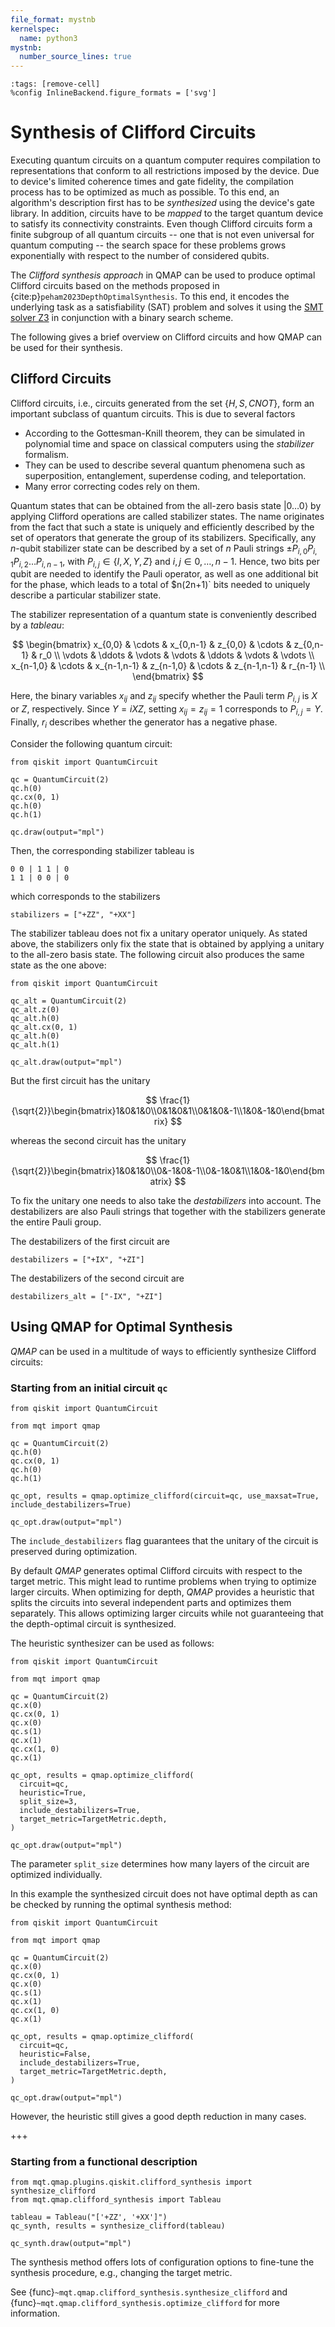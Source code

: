 ```yaml
---
file_format: mystnb
kernelspec:
  name: python3
mystnb:
  number_source_lines: true
---
```


```{code-cell} ipython3
:tags: [remove-cell]
%config InlineBackend.figure_formats = ['svg']
```

# Synthesis of Clifford Circuits

Executing quantum circuits on a quantum computer requires compilation to representations that conform to all restrictions imposed by the device.
Due to device's limited coherence times and gate fidelity, the compilation process has to be optimized as much as possible.
To this end, an algorithm's description first has to be _synthesized_ using the device's gate library.
In addition, circuits have to be _mapped_ to the target quantum device to satisfy its connectivity constraints.
Even though Clifford circuits form a finite subgroup of all quantum circuits -- one that is not even universal for quantum computing -- the search space for these problems grows exponentially with respect to the number of considered qubits.

The _Clifford synthesis approach_ in QMAP can be used to produce optimal Clifford circuits based on the methods proposed in {cite:p}`peham2023DepthOptimalSynthesis`.
To this end, it encodes the underlying task as a satisfiability (SAT) problem and solves it using the [SMT solver Z3](https://github.com/Z3Prover/z3) in conjunction with a binary search scheme.

The following gives a brief overview on Clifford circuits and how QMAP can be used for their synthesis.

## Clifford Circuits

Clifford circuits, i.e., circuits generated from the set $\{H, S, \mathit{CNOT}\}$, form an important subclass of quantum circuits.
This is due to several factors

- According to the Gottesman-Knill theorem, they can be simulated in polynomial time and space on classical computers using the _stabilizer_ formalism.
- They can be used to describe several quantum phenomena such as superposition, entanglement, superdense coding, and teleportation.
- Many error correcting codes rely on them.

Quantum states that can be obtained from the all-zero basis state $|0\dots 0\rangle$ by applying Clifford operations are called stabilizer states.
The name originates from the fact that such a state is uniquely and efficiently described by the set of operators that generate the group of its stabilizers.
Specifically, any _n_-qubit stabilizer state can be described by a set of _n_ Pauli strings $\pm P_{i,0}P_{i,1}P_{i,2}\dots P_{i,n-1}$, with $P_{i,j}\in\{I, X, Y, Z\}$ and $i, j\in 0,\dots, n-1$.
Hence, two bits per qubit are needed to identify the Pauli operator, as well as one additional bit for the phase, which leads to a total of $n(2n+1)` bits needed to uniquely describe a particular stabilizer state.

The stabilizer representation of a quantum state is conveniently described by a _tableau_:

$$
    \begin{bmatrix}
        x_{0,0}   & \cdots & x_{0,n-1}   & z_{0,0}    & \cdots & z_{0,n-1}   & r_0    \\
        \vdots    & \ddots &  \vdots         & \vdots     & \ddots &    \vdots         & \vdots \\
        x_{n-1,0} & \cdots & x_{n-1,n-1} & z_{n-1,0} & \cdots & z_{n-1,n-1} & r_{n-1}  \\
    \end{bmatrix}
$$

Here, the binary variables $x_{ij}$ and $z_{ij}$ specify whether the Pauli term $P_{i,j}$ is $X$ or $Z$, respectively.
Since $Y = iXZ$, setting $x_{ij} = z_{ij} = 1$ corresponds to $P_{i,j}=Y$.
Finally, $r_i$ describes whether the generator has a negative phase.

Consider the following quantum circuit:

```{code-cell} ipython3
from qiskit import QuantumCircuit

qc = QuantumCircuit(2)
qc.h(0)
qc.cx(0, 1)
qc.h(0)
qc.h(1)

qc.draw(output="mpl")
```

Then, the corresponding stabilizer tableau is

```
0 0 | 1 1 | 0
1 1 | 0 0 | 0
```

which corresponds to the stabilizers

```{code-cell} ipython3
stabilizers = ["+ZZ", "+XX"]
```

The stabilizer tableau does not fix a unitary operator uniquely. As stated above, the stabilizers only fix the state that is obtained by applying a unitary to the all-zero basis state. The following circuit also produces the same state as the one above:

```{code-cell} ipython3
from qiskit import QuantumCircuit

qc_alt = QuantumCircuit(2)
qc_alt.z(0)
qc_alt.h(0)
qc_alt.cx(0, 1)
qc_alt.h(0)
qc_alt.h(1)

qc_alt.draw(output="mpl")
```

But the first circuit has the unitary

$$
\frac{1}{\sqrt{2}}\begin{bmatrix}1&0&1&0\\0&1&0&1\\0&1&0&-1\\1&0&-1&0\end{bmatrix}
$$

whereas the second circuit has the unitary

$$
\frac{1}{\sqrt{2}}\begin{bmatrix}1&0&1&0\\0&-1&0&-1\\0&-1&0&1\\1&0&-1&0\end{bmatrix}
$$

To fix the unitary one needs to also take the _destabilizers_ into account. The destabilizers are also Pauli strings that together with the stabilizers generate the entire Pauli group.

The destabilizers of the first circuit are

```{code-cell} ipython3
destabilizers = ["+IX", "+ZI"]
```

The destabilizers of the second circuit are

```{code-cell} ipython3
destabilizers_alt = ["-IX", "+ZI"]
```

## Using QMAP for Optimal Synthesis

_QMAP_ can be used in a multitude of ways to efficiently synthesize Clifford circuits:

### Starting from an initial circuit `qc`

```{code-cell} ipython3
from qiskit import QuantumCircuit

from mqt import qmap

qc = QuantumCircuit(2)
qc.h(0)
qc.cx(0, 1)
qc.h(0)
qc.h(1)

qc_opt, results = qmap.optimize_clifford(circuit=qc, use_maxsat=True, include_destabilizers=True)

qc_opt.draw(output="mpl")
```

The `include_destabilizers` flag guarantees that the unitary of the circuit is preserved during optimization.

By default _QMAP_ generates optimal Clifford circuits with respect to the target metric.
This might lead to runtime problems when trying to optimize larger circuits.
When optimizing for depth, _QMAP_ provides a heuristic that splits the circuits into several independent parts and optimizes them separately.
This allows optimizing larger circuits while not guaranteeing that the depth-optimal circuit is synthesized.

The heuristic synthesizer can be used as follows:

```{code-cell} ipython3
from qiskit import QuantumCircuit

from mqt import qmap

qc = QuantumCircuit(2)
qc.x(0)
qc.cx(0, 1)
qc.x(0)
qc.s(1)
qc.x(1)
qc.cx(1, 0)
qc.x(1)

qc_opt, results = qmap.optimize_clifford(
  circuit=qc,
  heuristic=True,
  split_size=3,
  include_destabilizers=True,
  target_metric=TargetMetric.depth,
)

qc_opt.draw(output="mpl")
```

The parameter `split_size` determines how many layers of the circuit are optimized individually.

In this example the synthesized circuit does not have optimal depth as can be checked by running the optimal synthesis method:

```{code-cell} ipython3
from qiskit import QuantumCircuit

from mqt import qmap

qc = QuantumCircuit(2)
qc.x(0)
qc.cx(0, 1)
qc.x(0)
qc.s(1)
qc.x(1)
qc.cx(1, 0)
qc.x(1)

qc_opt, results = qmap.optimize_clifford(
  circuit=qc,
  heuristic=False,
  include_destabilizers=True,
  target_metric=TargetMetric.depth,
)

qc_opt.draw(output="mpl")
```

However, the heuristic still gives a good depth reduction in many cases.

+++

### Starting from a functional description

```{code-cell} ipython3
from mqt.qmap.plugins.qiskit.clifford_synthesis import synthesize_clifford
from mqt.qmap.clifford_synthesis import Tableau

tableau = Tableau("['+ZZ', '+XX']")
qc_synth, results = synthesize_clifford(tableau)

qc_synth.draw(output="mpl")
```

The synthesis method offers lots of configuration options to fine-tune the synthesis procedure, e.g., changing the target metric.

See {func}`~mqt.qmap.clifford_synthesis.synthesize_clifford` and {func}`~mqt.qmap.clifford_synthesis.optimize_clifford` for more information.
